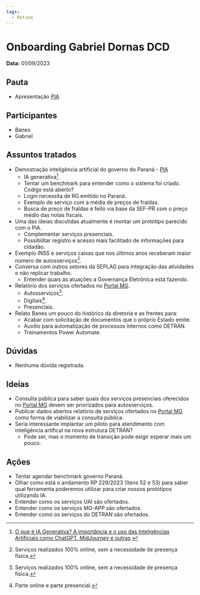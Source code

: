 ```yaml
---
tags:
  - Rotina
---
```


# Onboarding Gabriel Dornas DCD

**Data:** 01/09/2023

## Pauta
- Apresentação [PIA](https://pia.paas.pr.gov.br/)

## Participantes
- Banes
- Gabriel

## Assuntos tratados
- Demostração inteligência artificial do governo do Paraná - [PIA](https://pia.paas.pr.gov.br/)
    - IA generativa[^1].
    - Tentar um benchmark para entender como o sistema foi criado. Codigo está aberto?
    - Login necessita de RG emitido no Paraná.
    - Exemplo de serviço com a média de preços de fraldas.
    - Busca de preço de fraldas é feito via base da SEF-PR com o preço médio das notas fiscais.
- Uma das ideias discutidas atualmente é montar um protótipo parecido com o PIA.
    - Complementar serviços presenciais.
    - Possibilitar registro e acesso mais facilitado de informações para cidadão.
- Exemplo INSS e serviços caixas que nos últimos anos receberam maior número de autosserviços[^2].
- Conversa com outros setores da SEPLAG para integração das atividades e não replicar trabalho.
    - Entender quais as atuações a Governança Eletrônica está fazendo.
- Relatório dos serviços ofertados no [Portal MG](https://www.mg.gov.br/).
    - Autosserviços[^2].
    - Digitais[^3].
    - Presenciais.
- Relato Banes um pouco do histórico da diretoria e as frentes para:
    - Acabar com solicitação de documentos que o próprio Estado emite.
    - Auxílio para automatização de processos internos como DETRAN.
    - Treinamentos Power Automate.

## Dúvidas
- Nenhuma dúvida registrada.

## Ideias
- Consulta pública para saber quais dos serviços presenciais oferecidos no [Portal MG](https://www.mg.gov.br/) devem ser priorizados para autosserviços.
- Publicar dados abertos relatório de serviços ofertados no [Portal MG](https://www.mg.gov.br/) como forma de viabilizar a consulta pública.
- Seria interessante implantar um piloto para atendimento com inteligência artifical na nova estrutura DETRAN?
    - Pode ser, mas o momento de transição pode exigir esperar mais um pouco.

## Ações
- Tentar agendar benchmark governo Paraná.
- Olhar como está o andamento RP 229/2023 (Itens 52 e 53) para saber qual ferramenta poderemos utilizar para criar nossos protótipos utilizando IA.
- Entender como os serviços UAI são ofertados.
- Entender como os serviços MG-APP são ofertados.
- Entender como os serviços do DETRAN são ofertados.

[^1]: [O que é IA Generativa? A importância e o uso das Inteligências Artificiais como ChatGPT, MidJourney e outras](https://site.alura.com.br/artigos/inteligencia-artificial-ia-generativa-chatgpt-gpt-midjourney).
[^2]: Serviços realizados 100% online, sem a necessidade de presença física.
[^3]: Parte online e parte presencial.
